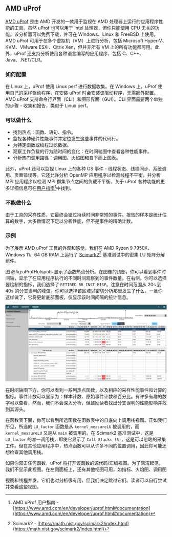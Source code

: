 ## AMD uProf

[AMD uProf](https://www.amd.com/en/developer/uprof.html) 是由 AMD 开发的一款用于监视在 AMD 处理器上运行的应用程序性能的工具。虽然 uProf 也可以用于 Intel 处理器，但你只能使用 CPU 无关的功能。该分析器可以免费下载，并可在 Windows、Linux 和 FreeBSD 上使用。AMD uProf 可用于在多个虚拟机（VM）上进行分析，包括 Microsoft Hyper-V、KVM、VMware ESXi、Citrix Xen，但并非所有 VM 上的所有功能都可用。此外，uProf 还支持分析使用各种语言编写的应用程序，包括 C、C++、Java、.NET/CLR。

### 如何配置 

在 Linux 上，uProf 使用 Linux perf 进行数据收集。在 Windows 上，uProf 使用自己的采样驱动程序，在安装 uProf 时会安装该驱动程序，无需额外配置。AMD uProf 支持命令行界面（CLI）和图形界面（GUI）。CLI 界面需要两个单独的步骤 - 收集和报告，类似于 Linux perf。

### 可以做什么 

- 找到热点：函数、语句、指令。
- 监视各种硬件性能事件并定位发生这些事件的代码行。
- 为特定函数或线程过滤数据。
- 观察工作负载的行为随时间的变化：在时间轴图中查看各种性能事件。
- 分析热门调用路径：调用图、火焰图和自下而上图表。

此外，uProf 还可以监视 Linux 上的各种 OS 事件 - 线程状态、线程同步、系统调用、页面错误等。它还允许分析 OpenMP 应用程序以检测线程不平衡，并分析 MPI 应用程序以检测 MPI 群集节点之间的负载不平衡。关于 uProf 各种功能的更多详细信息可在[用户指南](https://www.amd.com/en/developer/uprof.html#documentation)[^1]中找到。

### 不能做什么 

由于工具的采样性质，它最终会错过持续时间非常短的事件。报告的样本是统计估算的数字，大多数情况下足以分析性能，但不是事件的精确计数。

### 示例 

为了展示 AMD uProf 工具的外观和感觉，我们在 AMD Ryzen 9 7950X、Windows 11、64 GB RAM 上运行了 [Scimark2](https://math.nist.gov/scimark2/index.html)[^2] 基准测试中的密集 LU 矩阵分解组件。

图 @fig:uProfHotspots 显示了函数热点分析。在图像的顶部，你可以看到事件时间轴，显示了在应用程序执行的不同时间观察到的事件数量。在右侧，你可以选择要绘制的指标，我们选择了 `RETIRED_BR_INST_MISP`。注意在时间范围从 20s 到 40s 的分支误判的峰值。你可以选择该区域以密切分析那里发生了什么。一旦你这样做了，它将更新底部面板，仅显示该时间间隔的统计信息。

![uProf 的函数热点视图。](https://raw.githubusercontent.com/dendibakh/perf-book/main/img/perf-tools/uProf_Hopspot.png)<div id="uProfHotspots width=100%"></div>

在时间轴图下方，你可以看到一系列热点函数，以及相应的采样性能事件和计算的指标。事件计数可以显示为：样本计数、原始事件计数和百分比。有许多有趣的数字可以查看，然而，我们不会深入分析，但鼓励读者找出分支误判的性能影响并找到其源头。

在函数表下面，你可以看到所选函数在函数表中的自底向上调用栈视图。正如我们所见，所选的 `LU_factor` 函数是从 `kernel_measureLU` 被调用的，而 `kernel_measureLU` 又是从 `main` 被调用的。在 Scimark2 基准测试中，这是 `LU_factor` 的唯一调用栈，即使它显示了 `Call Stacks [5]`，这是可以忽略的采集工件。但在其他应用程序中，热点函数可以从许多不同的位置调用，因此你可能还想检查其他调用栈。

如果你双击任何函数，uProf 将打开该函数的源代码/汇编视图。为了简洁起见，我们不显示此视图。在左侧面板上，还有其他视图可用，如指标、火焰图、调用图

视图和线程并发。它们也对分析很有用，但我们决定跳过它们。读者可以自行尝试并查看这些视图。

[^1]: AMD uProf 用户指南 - [https://www.amd.com/en/developer/uprof.html#documentation](https://www.amd.com/en/developer/uprof.html#documentation)
[^2]: Scimark2 - [https://math.nist.gov/scimark2/index.html](https://math.nist.gov/scimark2/index.html)
